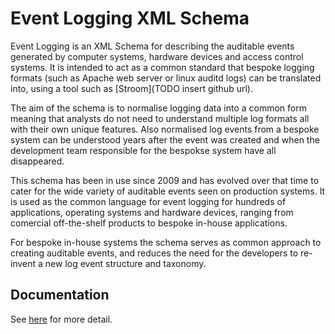 # Event Logging XML Schema
Event Logging is an XML Schema for describing the auditable events generated by computer systems, hardware devices and access control systems. It is intended to act as a common standard that bespoke logging formats (such as Apache web server or linux auditd logs) can be translated into, using a tool such as [Stroom](TODO insert github url).

The aim of the schema is to normalise logging data into a common form meaning that analysts do not need to understand multiple log formats all with their own unique features. Also normalised log events from a bespoke system can be understood years after the event was created and when the development team responsible for the bespokse system have all disappeared.

This schema has been in use since 2009 and has evolved over that time to cater for the wide variety of auditable events seen on production systems. It is used as the common language for event logging for hundreds of applications, operating systems and hardware devices, ranging from comercial off-the-shelf products to bespoke in-house applications. 

For bespoke in-house systems the schema serves as common approach to creating auditable events, and reduces the need for the developers to re-invent a new log event structure and taxonomy.

## Documentation
See [here](./docs/SUMMARY.md) for more detail.

